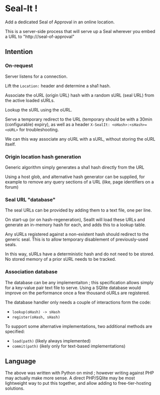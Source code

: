 # Seal-It !

Add a dedicated Seal of Approval in an online location.

This is a server-side process that will serve up a Seal wherever you embed a URL to "http://<your-ip>/seal-of-approval"

## Intention

### On-request

Server listens for a connection.

Lift the `Location:` header and determine a sha1 hash.

Associate the oURL (origin URL) hash with a random sURL (seal URL) from the active loaded sURLs.

Lookup the sURL using the oURL.

Serve a temporary redirect to the URL (temporary should be with a 30min (configurable) expiry), as well as a header `X-SealIt: <oHash>:<sHash>=<oURL>` for troubleshooting.

We can this way associate any oURL with a sURL, without storing the oURL itself.

### Origin location hash generation

Generic algorithm simply generates a sha1 hash directly from the URL

Using a host glob, and alternative hash generator can be supplied, for example to remove any query sections of a URL (like, page identifiers on a forum)

### Seal URL "database"

The seal URLs can be provided by adding them to a text file, one per line.

On start-up (or on hash-regeneration), SealIt will load these URLs and generate an in-memory hash for each, and adds this to a lookup table.

Any sURLs registered against a non-existent hash should redirect to the generic seal. This is to allow temporary disablement of previously-used seals.

In this way, sURLs have a deterministic hash and do not need to be stored. No stored memory of a prior sURL needs to be tracked.

### Association database

The database can be any implementaiton ; this specification allows simply for a key-value pair text file to serve. Using a SQlite database would improve on the performance once a few thousand oURLs are registered.

The database handler only needs a couple of interactions form the code:

* `lookup(oHash) -> sHash`
* `register(oHash, sHash)`

To support some alternative implementations, two additional methods are specified:

* `load(path)` (likely always implemented)
* `commit(path)` (ikely only for text-based implementations)

## Language

The above was written with Python on mind ; however writing against PHP may actually make more sense. A direct PHP/SQlite may be most lightweight way to put this together, and allow adding to free-tier-hosting solutions.
